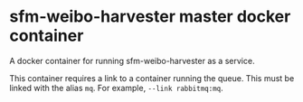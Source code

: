# sfm-weibo-harvester master docker container

A docker container for running sfm-weibo-harvester as a service.

This container requires a link to a container running the queue. This
must be linked with the alias `mq`.  For example, `--link rabbitmq:mq`. 